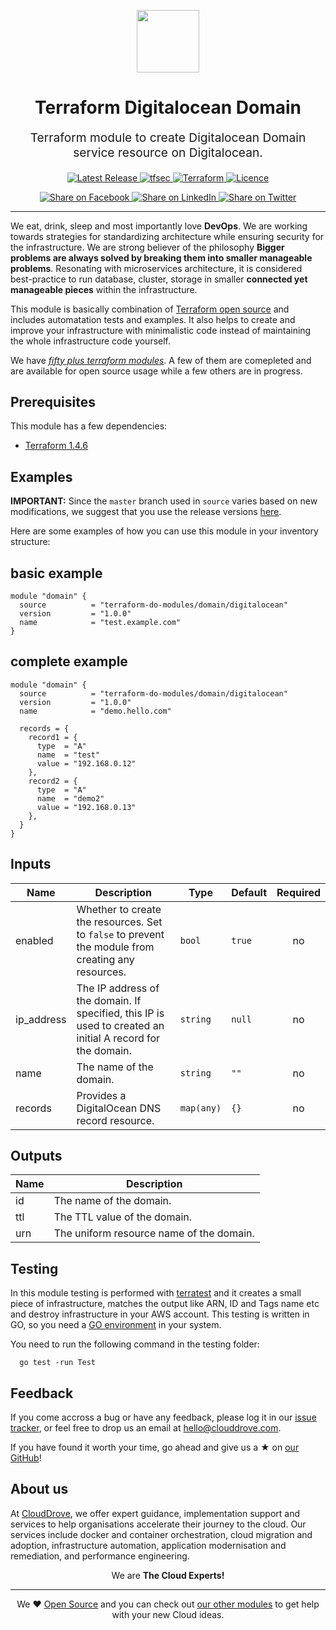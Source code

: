 <!-- This file was automatically generated by the `geine`. Make all changes to `README.yaml` and run `make readme` to rebuild this file. -->

<p align="center"> <img src="https://user-images.githubusercontent.com/50652676/62349836-882fef80-b51e-11e9-99e3-7b974309c7e3.png" width="100" height="100"></p>


<h1 align="center">
    Terraform Digitalocean Domain
</h1>

<p align="center" style="font-size: 1.2rem;"> 
    Terraform module to create Digitalocean Domain service resource on Digitalocean.
     </p>

<p align="center">

<a href="https://github.com/terraform-do-modules/terraform-digitalocean-domain/releases/latest">
  <img src="https://img.shields.io/github/release/terraform-do-modules/terraform-digitalocean-domain.svg" alt="Latest Release">
</a>
<a href="https://github.com/terraform-do-modules/terraform-digitalocean-domain/actions/workflows/tfsec.yml">
  <img src="https://github.com/terraform-do-modules/terraform-digitalocean-domain/actions/workflows/tfsec.yml/badge.svg" alt="tfsec">
</a>
<a href="https://www.terraform.io">
  <img src="https://img.shields.io/badge/Terraform-v1.5.4-green" alt="Terraform">
</a>
<a href="LICENSE.md">
  <img src="https://img.shields.io/badge/License-APACHE-blue.svg" alt="Licence">
</a>


</p>
<p align="center">

<a href='https://facebook.com/sharer/sharer.php?u=https://github.com/terraform-do-modules/terraform-digitalocean-domain'>
  <img title="Share on Facebook" src="https://user-images.githubusercontent.com/50652676/62817743-4f64cb80-bb59-11e9-90c7-b057252ded50.png" />
</a>
<a href='https://www.linkedin.com/shareArticle?mini=true&title=Terraform+Digitalocean+Domain&url=https://github.com/terraform-do-modules/terraform-digitalocean-domain'>
  <img title="Share on LinkedIn" src="https://user-images.githubusercontent.com/50652676/62817742-4e339e80-bb59-11e9-87b9-a1f68cae1049.png" />
</a>
<a href='https://twitter.com/intent/tweet/?text=Terraform+Digitalocean+Domain&url=https://github.com/terraform-do-modules/terraform-digitalocean-domain'>
  <img title="Share on Twitter" src="https://user-images.githubusercontent.com/50652676/62817740-4c69db00-bb59-11e9-8a79-3580fbbf6d5c.png" />
</a>

</p>
<hr>


We eat, drink, sleep and most importantly love **DevOps**. We are working towards strategies for standardizing architecture while ensuring security for the infrastructure. We are strong believer of the philosophy <b>Bigger problems are always solved by breaking them into smaller manageable problems</b>. Resonating with microservices architecture, it is considered best-practice to run database, cluster, storage in smaller <b>connected yet manageable pieces</b> within the infrastructure. 

This module is basically combination of [Terraform open source](https://www.terraform.io/) and includes automatation tests and examples. It also helps to create and improve your infrastructure with minimalistic code instead of maintaining the whole infrastructure code yourself.

We have [*fifty plus terraform modules*][terraform_modules]. A few of them are comepleted and are available for open source usage while a few others are in progress.




## Prerequisites

This module has a few dependencies: 
- [Terraform 1.4.6](https://learn.hashicorp.com/terraform/getting-started/install.html)







## Examples


**IMPORTANT:** Since the `master` branch used in `source` varies based on new modifications, we suggest that you use the release versions [here](https://github.com/terraform-do-modules/terraform-digitalocean-domain/releases).


Here are some examples of how you can use this module in your inventory structure:
## basic example
```hcl
module "domain" {
  source          = "terraform-do-modules/domain/digitalocean"
  version         = "1.0.0"
  name            = "test.example.com"
}
  ```
## complete example
```hcl
module "domain" {
  source          = "terraform-do-modules/domain/digitalocean"
  version         = "1.0.0"
  name            = "demo.hello.com"

  records = {
    record1 = {
      type  = "A"
      name  = "test"
      value = "192.168.0.12"
    },
    record2 = {
      type  = "A"
      name  = "demo2"
      value = "192.168.0.13"
    },
  }
}
  ```






## Inputs

| Name | Description | Type | Default | Required |
|------|-------------|------|---------|:--------:|
| enabled | Whether to create the resources. Set to `false` to prevent the module from creating any resources. | `bool` | `true` | no |
| ip\_address | The IP address of the domain. If specified, this IP is used to created an initial A record for the domain. | `string` | `null` | no |
| name | The name of the domain. | `string` | `""` | no |
| records | Provides a DigitalOcean DNS record resource. | `map(any)` | `{}` | no |

## Outputs

| Name | Description |
|------|-------------|
| id | The name of the domain. |
| ttl | The TTL value of the domain. |
| urn | The uniform resource name of the domain. |




## Testing
In this module testing is performed with [terratest](https://github.com/gruntwork-io/terratest) and it creates a small piece of infrastructure, matches the output like ARN, ID and Tags name etc and destroy infrastructure in your AWS account. This testing is written in GO, so you need a [GO environment](https://golang.org/doc/install) in your system. 

You need to run the following command in the testing folder:
```hcl
  go test -run Test
```



## Feedback 
If you come accross a bug or have any feedback, please log it in our [issue tracker](https://github.com/terraform-do-modules/terraform-digitalocean-domain/issues), or feel free to drop us an email at [hello@clouddrove.com](mailto:hello@clouddrove.com).

If you have found it worth your time, go ahead and give us a ★ on [our GitHub](https://github.com/terraform-do-modules/terraform-digitalocean-domain)!

## About us

At [CloudDrove][website], we offer expert guidance, implementation support and services to help organisations accelerate their journey to the cloud. Our services include docker and container orchestration, cloud migration and adoption, infrastructure automation, application modernisation and remediation, and performance engineering.

<p align="center">We are <b> The Cloud Experts!</b></p>
<hr />
<p align="center">We ❤️  <a href="https://github.com/clouddrove">Open Source</a> and you can check out <a href="https://github.com/clouddrove">our other modules</a> to get help with your new Cloud ideas.</p>

  [website]: https://clouddrove.com
  [github]: https://github.com/clouddrove
  [linkedin]: https://cpco.io/linkedin
  [twitter]: https://twitter.com/clouddrove/
  [email]: https://clouddrove.com/contact-us.html
  [terraform_modules]: https://github.com/clouddrove?utf8=%E2%9C%93&q=terraform-&type=&language=
